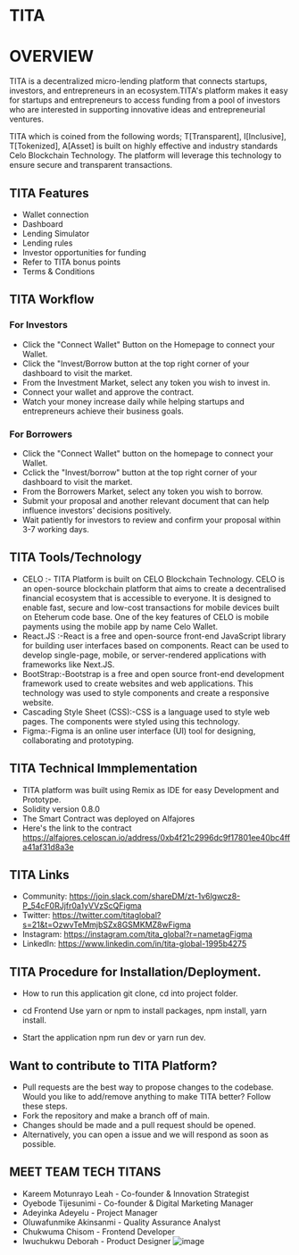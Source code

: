 # TITA 

# OVERVIEW

TITA is a decentralized micro-lending platform that connects startups, investors, and entrepreneurs in an ecosystem.TITA's platform makes it easy for startups and entrepreneurs to access funding from a pool of investors who are interested in supporting innovative ideas and entrepreneurial ventures.

TITA which is coined from the following words; T[Transparent], I[Inclusive], T[Tokenized], A[Asset] is built on highly effective and industry standards Celo Blockchain Technology. The platform will leverage this technology to ensure secure and transparent transactions.

## TITA Features
- Wallet connection
- Dashboard
- Lending Simulator
- Lending rules
- Investor opportunities for funding
- Refer to TITA bonus points
- Terms & Conditions
 
## TITA Workflow
### For Investors
- Click the "Connect Wallet" Button on the Homepage to connect your Wallet.
- Click the "Invest/Borrow button at the top right corner of your dashboard to visit the market.
- From the Investment Market, select any token you wish to invest in.
- Connect your wallet and approve the contract.
- Watch your money increase daily while helping startups and entrepreneurs achieve their business goals.

### For Borrowers
- Click the "Connect Wallet" button on the homepage to connect your Wallet.
- Cclick the "Invest/borrow" button at the top right corner of your dashboard to visit the market.
- From the Borrowers Market, select any token you wish to borrow.
- Submit your proposal and another relevant document that can help influence investors' decisions positively.
- Wait patiently for investors to review and confirm your proposal within 3-7 working days.


## TITA Tools/Technology

- CELO :- TITA Platform is built on CELO Blockchain Technology. CELO is an open-source blockchain platform that aims to create a decentralised financial ecosystem that is accessible to everyone. It is designed to enable fast, secure and low-cost transactions for mobile devices built on Eteherum code base. One of the key features of CELO is mobile payments using the mobile app by name Celo Wallet.
- React.JS :-React is a free and open-source front-end JavaScript library for building user interfaces based on components. React can be used to develop single-page, mobile, or server-rendered applications with frameworks like Next.JS.
- BootStrap:-Bootstrap is a free and open source front-end development framework used to create websites and web applications. This technology was used to style components and create a responsive website.
- Cascading Style Sheet (CSS):-CSS is a language used to style web pages. The components were styled using this technology.
- Figma:-Figma is an online user interface (UI) tool for designing, collaborating and prototyping.

## TITA Technical Immplementation

- TITA platform was built using Remix as IDE for easy Development and Prototype.
- Solidity version 0.8.0
- The Smart Contract was deployed on Alfajores
- Here's the link to the contract https://alfajores.celoscan.io/address/0xb4f21c2996dc9f17801ee40bc4ffa41af31d8a3e


## TITA Links
- Community: https://join.slack.com/shareDM/zt-1v6lgwcz8-P_54cF0RJjfr0a1yVVzScQFigma
- Twitter: https://twitter.com/titaglobal?s=21&t=OzwvTeMmjbSZx8GSMKMZ8wFigma
- Instagram: https://instagram.com/tita_global?r=nametagFigma
- LinkedIn: https://www.linkedin.com/in/tita-global-1995b4275

## TITA Procedure for Installation/Deployment.

- How to run this application
  git clone,
  cd into project folder.
  
- cd Frontend
Use yarn or npm to install packages,
npm install,
yarn install.

- Start the application
npm run dev 
or
yarn run dev.

## Want to contribute to TITA Platform?
- Pull requests are the best way to propose changes to the codebase. Would you like to add/remove anything to make TITA better? Follow these steps.
- Fork the repository and make a branch off of main.
- Changes should be made and a pull request should be opened.
- Alternatively, you can open a issue and we will respond as soon as possible.

## MEET TEAM TECH TITANS
- Kareem Motunrayo Leah - Co-founder & Innovation Strategist
- Oyebode Tijesunimi - Co-founder & Digital Marketing Manager
- Adeyinka Adeyelu - Project Manager
- Oluwafunmike Akinsanmi - Quality Assurance Analyst
- Chukwuma Chisom - Frontend Developer
- Iwuchukwu Deborah - Product Designer
![image](https://github.com/DevZibah/Tita/assets/51999499/6f815edc-cfb6-4bfb-b3c4-ad3a86010d8c)

